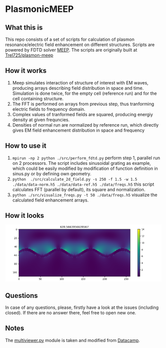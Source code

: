 # PlasmonicMEEP

## What this is

This repo consists of a set of scripts for calculation of plasmon resonance/electric field enhancement on different structures.
Scripts are powered by FDTD solver [MEEP](https://github.com/NanoComp/meep).
The scripts are originally built at [Trel725/plasmon-meep](https://github.com/Trel725/plasmon-meep)

## How it works

1. Meep simulates interaction of structure of interest with EM waves, producing arrays describing
   field distribution in space and time.
   Simulation is done twice, for the empty cell (reference run) and for the cell containing structure.
2. The FFT is performed on arrays from previous step, thus tranforming electric fields to frequency domain.
3. Complex values of tranformed fields are squared, producing energiy density at given frequncies.
4. Densities of normal run are normalized by reference run, which directly gives EM field enhancement
   distribution in space and frequency

## How to use it

1. `mpirun -np 2 python ./src/perform_fdtd.py` perform step 1, parallel run on 2 processors.
The script includes sinusoidal grating as example, which could be easily modified by modification
of function definition in sinus.py or by defining own geometry.
2. `python  ./src/calculate_2d_field.py -s 250 -f 1.5 -w 1.5 ./data/data-norm.h5 ./data/data-ref.h5 ./data/freqs.h5`
this script calculates FFT (parallel by default), its square and normalization.
3. `python ./src/visualize_freqs.py -t 50 ./data/freqs.h5` visualize the calculated field enhancement arrays.

## How it looks

![Example image](img/geometry.png)

## Questions

In case of any questions, please, firstly have a look at the issues (including closed). If there are no answer there, feel free to open new one.

## Notes

The [multiviewer.py](./src/multiviewer.py) module is taken and modified
from [Datacamp](https://www.datacamp.com/community/tutorials/matplotlib-3d-volumetric-data).
